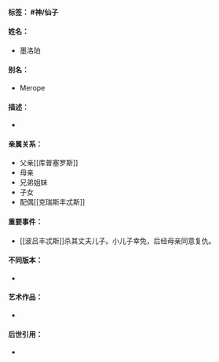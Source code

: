 #### 标签： #神/仙子
#### 姓名：
- 墨洛珀
#### 别名：
- Merope
#### 描述：
- 
#### 亲属关系：
- 父亲[[库普塞罗斯]]
- 母亲
- 兄弟姐妹
- 子女
- 配偶[[克瑞斯丰忒斯]]
#### 重要事件：
- [[波吕丰忒斯]]杀其丈夫儿子。小儿子幸免，后经母亲同意复仇。
#### 不同版本：
- 
#### 艺术作品：
- 
#### 后世引用：
- 